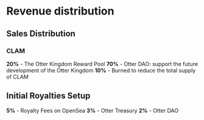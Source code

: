 # Revenue distribution

## Sales Distribution

### CLAM

**20%** - The Otter Kingdom Reward Pool
**70%** - Otter DAO: support the future development of the Otter Kingdom
**10%** - Burned to reduce the total supply of CLAM

## Initial Royalties Setup

**5%** - Royalty Fees on OpenSea
**3%** - Otter Treasury
**2%** - Otter DAO
